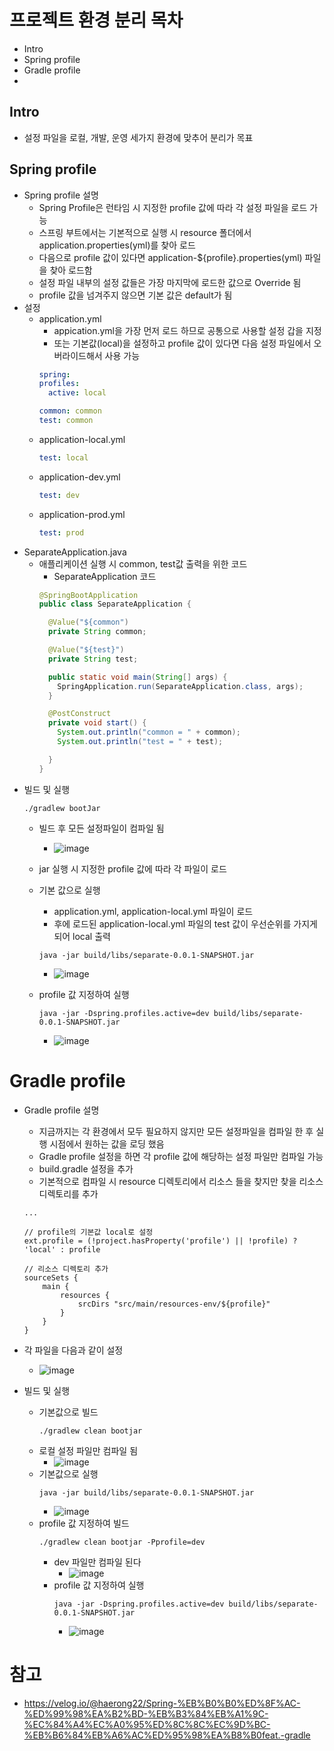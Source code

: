 # 프로젝트 환경 분리 목차
  - Intro
  - Spring profile 
  - Gradle profile 
  - 

## Intro
  - 설정 파일을 로컬, 개발, 운영 세가지 환경에 맞추어 분리가 목표

## Spring profile
  - Spring profile 설명
    - Spring Profile은 런타임 시 지정한 profile 값에 따라 각 설정 파일을 로드 가능
    - 스프링 부트에서는 기본적으로 실행 시 resource 폴더에서 application.properties(yml)를 찾아 로드
    - 다음으로 profile 값이 있다면 application-${profile}.properties(yml) 파일을 찾아 로드함
    - 설정 파일 내부의 설정 값들은 가장 마지막에 로드한 값으로 Override 됨
    - profile 값을 넘겨주지 않으면 기본 값은 default가 됨
  - 설정
    - application.yml
      - appication.yml을 가장 먼저 로드 하므로 공통으로 사용할 설정 갑을 지정
      - 또는 기본값(local)을 설정하고 profile 값이 있다면 다음 설정 파일에서 오버라이드해서 사용 가능
      ``` yml
      spring:
      profiles:
        active: local

      common: common
      test: common
      ```
    - application-local.yml
      ``` yml
      test: local
      ```
    - application-dev.yml
      ``` yml
      test: dev
      ```
    - application-prod.yml
      ``` yml
      test: prod
      ```
  - SeparateApplication.java
    - 애플리케이션 실행 시 common, test값 출력을 위한 코드
      - SeparateApplication 코드 
      ``` java
      @SpringBootApplication
      public class SeparateApplication {

        @Value("${common")
        private String common;

        @Value("${test}")
        private String test;

        public static void main(String[] args) {
          SpringApplication.run(SeparateApplication.class, args);
        }

        @PostConstruct
        private void start() {
          System.out.println("common = " + common);
          System.out.println("test = " + test);

        }
      }

      ```
- 빌드 및 실행 
    ``` shell 
    ./gradlew bootJar
    ```
  - 빌드 후 모든 설정파일이 컴파일 됨
    - ![image](https://user-images.githubusercontent.com/61530368/168519639-4745137a-3901-454c-9f4b-e5f8926139f6.png)
  - jar 실행 시 지정한 profile 값에 따라 각 파일이 로드
  - 기본 값으로 실행
    - application.yml, application-local.yml 파일이 로드
    - 후에 로드된 application-local.yml 파일의 test 값이 우선순위를 가지게되어 local 출력
    ``` shell
    java -jar build/libs/separate-0.0.1-SNAPSHOT.jar
    ```
    - ![image](https://user-images.githubusercontent.com/61530368/168520763-621bc5b8-7412-43d3-a0cf-08f2108ae5e0.png)

  - profile 값 지정하여 실행
    ``` shell
    java -jar -Dspring.profiles.active=dev build/libs/separate-0.0.1-SNAPSHOT.jar
    ```
    - ![image](https://user-images.githubusercontent.com/61530368/168520959-313e15a9-8576-4417-a29c-14c5c8c419f9.png)

# Gradle profile
  - Gradle profile 설명
    - 지금까지는 각 환경에서 모두 필요하지 않지만 모든 설정파일을 컴파일 한 후 실행 시점에서 원하는 값을 로딩 했음
    - Gradle profile 설정을 하면 각 profile 값에 해당하는 설정 파일만 컴파일 가능
    - build.gradle 설정을 추가
    - 기본적으로 컴파일 시 resource 디렉토리에서 리소스 들을 찾지만 찾을 리소스 디렉토리를 추가
    ``` 
    ...

    // profile의 기본값 local로 설정
    ext.profile = (!project.hasProperty('profile') || !profile) ? 'local' : profile

    // 리소스 디렉토리 추가
    sourceSets {
        main {
            resources {
                srcDirs "src/main/resources-env/${profile}"
            }
        }
    }
    ```
    
  - 각 파일을 다음과 같이 설정
    - ![image](https://user-images.githubusercontent.com/61530368/168521194-0243b340-621e-4267-81b3-6206390d0e15.png)
  - 빌드 및 실행
    - 기본값으로 빌드
      ``` shell
      ./gradlew clean bootjar
      ```
    - 로컬 설정 파일만 컴파일 됨
      - ![image](https://user-images.githubusercontent.com/61530368/168521675-633e2cf1-ee2b-42fd-9184-12f62d35a7f4.png)
    - 기본값으로 실행 
        ``` shell
        java -jar build/libs/separate-0.0.1-SNAPSHOT.jar
        ```
      - ![image](https://user-images.githubusercontent.com/61530368/168521600-74594251-623d-442e-885f-c3db5d61f99c.png)
    - profile 값 지정하여 빌드
        ``` shell
        ./gradlew clean bootjar -Pprofile=dev 
        ```
      - dev 파일만 컴파일 된다
        - ![image](https://user-images.githubusercontent.com/61530368/168521765-444f0290-afb6-44ba-8bdb-e2e0e7f6be65.png)
      - profile 값 지정하여 실행
        ``` shell
        java -jar -Dspring.profiles.active=dev build/libs/separate-0.0.1-SNAPSHOT.jar
        ```
        - ![image](https://user-images.githubusercontent.com/61530368/168521879-ce65e600-0d10-4d1b-b9af-7319b63ee237.png)
# 참고
  - https://velog.io/@haerong22/Spring-%EB%B0%B0%ED%8F%AC-%ED%99%98%EA%B2%BD-%EB%B3%84%EB%A1%9C-%EC%84%A4%EC%A0%95%ED%8C%8C%EC%9D%BC-%EB%B6%84%EB%A6%AC%ED%95%98%EA%B8%B0feat.-gradle

